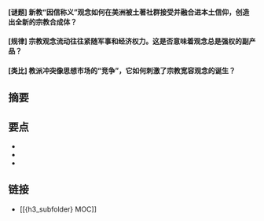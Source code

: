 #### [谜题] 新教“因信称义”观念如何在美洲被土著社群接受并融合进本土信仰，创造出全新的宗教合成体？


#### [规律] 宗教观念流动往往紧随军事和经济权力。这是否意味着观念总是强权的副产品？


#### [类比] 教派冲突像思想市场的“竞争”，它如何刺激了宗教宽容观念的诞生？


## 摘要


## 要点

- 
- 
- 

## 链接

- [[{h3_subfolder} MOC]]
